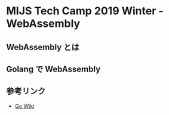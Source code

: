 # MIJS Tech Camp 2019 Winter - WebAssembly

## WebAssembly とは

## Golang で WebAssembly

## 参考リンク

- [Go Wiki](https://github.com/golang/go/wiki/WebAssembly)

